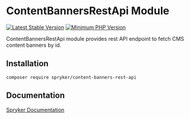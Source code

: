 # ContentBannersRestApi Module
[![Latest Stable Version](https://poser.pugx.org/spryker/content-banners-rest-api/v/stable.svg)](https://packagist.org/packages/spryker/content-banners-rest-api)
[![Minimum PHP Version](https://img.shields.io/badge/php-%3E%3D%207.4-8892BF.svg)](https://php.net/)

ContentBannersRestApi module provides rest API endpoint to fetch CMS content banners by id.

## Installation

```
composer require spryker/content-banners-rest-api
```

## Documentation

[Spryker Documentation](https://docs.spryker.com)

